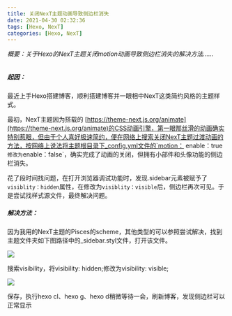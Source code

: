 ```yaml
---
title: 关闭NexT主题动画导致侧边栏消失
date: 2021-04-30 02:32:36
tags: [Hexo, NexT]
categories:	[Hexo, NexT]
---
```


*概要：关于Hexo的NexT主题关闭motion动画导致侧边栏消失的解决方法......*

###### <!--more-->

##### 起因：

最近上手Hexo搭建博客，顺利搭建博客并一眼相中NexT这类简约风格的主题样式。

最初，NexT主题因为搭载的 [https://theme-next.js.org/animate](https://theme-next.js.org/animate)的CSS动画引擎，第一眼那丝滑的动画确实特别惹眼，但由于个人喜好极速简约，便在网络上搜索关闭NexT主题过渡动画的方法，按网络上说法将主题根目录下_config.yml文件的`motion： enable：true`修改为`enable：false`，确实完成了动画的关闭，但拥有小部件和头像功能的侧边栏消失。

花了段时间找问题，在打开浏览器调试功能时，发现.sidebar元素被赋予了`visiblity：hidden`属性，在修改为`visiblity：visible`后，侧边栏再次可见。于是尝试找样式源文件，最终解决问题。

##### 解决方法：

因为我用的NexT主题的Pisces的scheme，其他类型的可以参照尝试解决，找到主题文件夹如下图路径中的_sidebar.styl文件，打开该文件。

![](03.png)

搜索visibility，将visibility: hidden;修改为visibility: visible;

![](04.png)

保存，执行hexo cl、hexo g、hexo d稍微等待一会，刷新博客，发现侧边栏可以正常显示